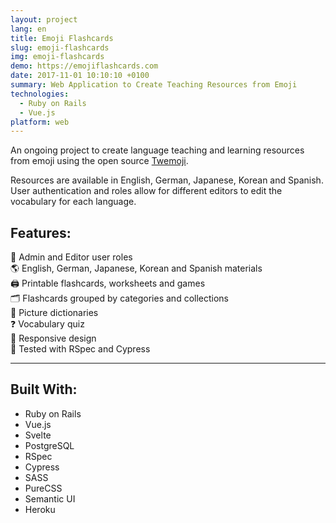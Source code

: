 ```yaml
---
layout: project
lang: en
title: Emoji Flashcards
slug: emoji-flashcards
img: emoji-flashcards
demo: https://emojiflashcards.com
date: 2017-11-01 10:10:10 +0100
summary: Web Application to Create Teaching Resources from Emoji
technologies:
  - Ruby on Rails
  - Vue.js
platform: web
---
```

An ongoing project to create language teaching and learning resources from emoji using the open source [Twemoji](https://github.com/twitter/twemoji). 

Resources are available in English, German, Japanese, Korean and Spanish. User authentication and roles allow for different editors to edit the vocabulary for each language.

## Features:

👤 Admin and Editor user roles  
🌎 English, German, Japanese, Korean and Spanish materials  
🖨 Printable flashcards, worksheets and games  
🗂 Flashcards grouped by categories and collections  
📘 Picture dictionaries  
❓ Vocabulary quiz  
📱 Responsive design  
📝 Tested with RSpec and Cypress  

---

## Built With:

- Ruby on Rails
- Vue.js
- Svelte
- PostgreSQL
- RSpec
- Cypress
- SASS
- PureCSS
- Semantic UI
- Heroku